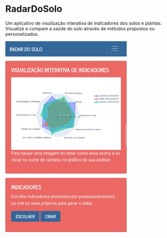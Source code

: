 # RadarDoSolo
Um aplicativo de visulização interativa de indicadores dos solos e plantas. Visualize e compare a saúde do solo através de métodos propostos ou personalizados.
<p>
<img src="https://github.com/serenozin/RadarDoSolo/raw/master/screenshot.jpg" width="380" height="600">



